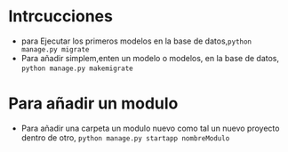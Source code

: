 # Intrcucciones

- para Ejecutar los primeros modelos en la base de datos,`python manage.py migrate`
- Para añadir simplem,enten un modelo o modelos, en la base de datos, `python manage.py makemigrate`

# Para añadir un modulo
- Para añadir una carpeta un modulo nuevo como tal un nuevo proyecto dentro de otro, `python manage.py startapp nombreModulo`